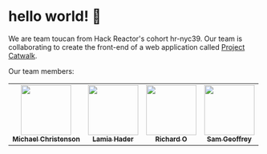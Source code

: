 # hello world! 👋

We are team toucan from Hack Reactor's cohort hr-nyc39. Our team is collaborating to create the front-end of a web application called [Project Catwalk](https://github.com/team-toucan/fec).

Our team members: 

<table>
  <tr>
      <td align="center"><a href="https://github.com/mchristenson5891"><img src="https://avatars.githubusercontent.com/u/29007891?v=4" width="100px;" alt=""/><br /><sub><b>Michael Christenson</b></sub></a<br /></td>
    <td align="center"><a href="https://github.com/lamia-haider"><img src="https://avatars.githubusercontent.com/u/36172730?v=4" width="100px;" alt=""/><br /><sub><b>Lamia Hader</b></sub></a<br /></td>
    <td align="center"><a href="https://github.com/richardhyesungo"><img src="https://avatars.githubusercontent.com/u/18966944?v=4" width="100px;" alt=""/><br /><sub><b>Richard O</b></sub></a><br /></td>
    <td align="center"><a href="https://github.com/SGeoffrey"><img src="https://avatars.githubusercontent.com/u/79271297?v=4" width="100px;" alt=""/><br /><sub><b>Sam Geoffrey</b></sub></a><br /></td>
  </tr>
</table>
